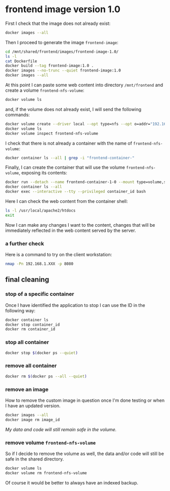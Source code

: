 # frontend image version 1.0

First I check that the image does not already exist:

```bash
docker images --all
```

Then I proceed to generate the image `frontend-image`:

```bash
cd /mnt/shared/frontend/images/frontend-image-1.0/
ls -l
cat Dockerfile
docker build --tag frontend-image:1.0 .
docker images --no-trunc --quiet frontend-image:1.0
docker images --all
```

At this point I can paste some web content into directory `/mnt/frontend` and create a volume `frontend-nfs-volume`:

```bash
docker volume ls
```

and, if the volume does not already exist, I will send the following commands:

```bash
docker volume create --driver local --opt type=nfs --opt o=addr="192.168.1.XXX,rw,nfsvers=4" --opt device=:/var/frontend frontend-nfs-volume
docker volume ls
docker volume inspect frontend-nfs-volume
```

I check that there is not already a container with the name of `frontend-nfs-volume`:

```bash
docker container ls --all | grep -i "frontend-container-"
```

Finally, I can create the container that will use the volume `frontend-nfs-volume`, exposing its contents:

```bash
docker run --detach --name frontend-container-1-0 --mount type=volume,source=frontend-nfs-volume,target=/usr/local/apache2/htdocs --publish 8080:80 frontend-image:1.0
docker container ls --all
docker exec --interactive --tty --privileged container_id bash
```

Here I can check the web content from the container shell:

```bash
ls -l /usr/local/apache2/htdocs
exit
```

Now I can make any changes I want to the content, changes that will be immediately reflected in the web content served by the server.

### a further check

Here is a command to try on the client workstation:

```bash
nmap -Pn 192.168.1.XXX -p 8080
```

## final cleaning

### stop of a specific container

Once I have identified the application to stop I can use the ID in the following way:

```bash
docker container ls
docker stop container_id
docker rm container_id
```

### stop all container

```bash
docker stop $(docker ps --quiet)
```

### remove all container

```bash
docker rm $(docker ps --all --quiet)
```

### remove an image

How to remove the custom image in question once I'm done testing or when I have an updated version.

```bash
docker images --all
docker image rm image_id
```

*My data and code will still remain safe in the volume.*

### remove volume `frontend-nfs-volume`

So if I decide to remove the volume as well, the data and/or code will still be safe in the shared directory.

```bash
docker volume ls
docker volume rm frontend-nfs-volume
```

Of course it would be better to always have an indexed backup.
